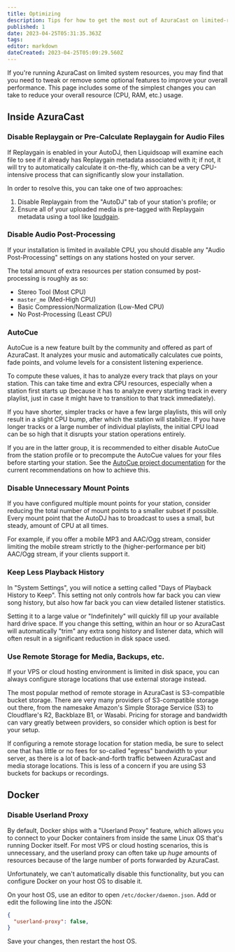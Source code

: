 ```yaml
---
title: Optimizing
description: Tips for how to get the most out of AzuraCast on limited-resource installations.
published: 1
date: 2023-04-25T05:31:35.363Z
tags: 
editor: markdown
dateCreated: 2023-04-25T05:09:29.560Z
---
```


If you're running AzuraCast on limited system resources, you may find that you need to tweak or remove some optional features to improve your overall performance. This page includes some of the simplest changes you can take to reduce your overall resource (CPU, RAM, etc.) usage.

## Inside AzuraCast

### Disable Replaygain or Pre-Calculate Replaygain for Audio Files

If Replaygain is enabled in your AutoDJ, then Liquidsoap will examine each file to see if it already has Replaygain metadata associated with it; if not, it will try to automatically calculate it on-the-fly, which can be a very CPU-intensive process that can significantly slow your installation.

In order to resolve this, you can take one of two approaches:
1) Disable Replaygain from the "AutoDJ" tab of your station's profile; or
2) Ensure all of your uploaded media is pre-tagged with Replaygain metadata using a tool like [loudgain](https://github.com/Moonbase59/loudgain).

### Disable Audio Post-Processing

If your installation is limited in available CPU, you should disable any "Audio Post-Processing" settings on any stations hosted on your server.

The total amount of extra resources per station consumed by post-processing is roughly as so:

 - Stereo Tool (Most CPU)
 - `master_me` (Med-High CPU)
 - Basic Compression/Normalization (Low-Med CPU)
 - No Post-Processing (Least CPU)

### AutoCue

AutoCue is a new feature built by the community and offered as part of AzuraCast. It analyzes your music and automatically calculates cue points, fade points, and volume levels for a consistent listening experience.

To compute these values, it has to analyze every track that plays on your station. This can take time and extra CPU resources, especially when a station first starts up (because it has to analyze every starting track in every playlist, just in case it might have to transition to that track immediately).

If you have shorter, simpler tracks or have a few large playlists, this will only result in a slight CPU bump, after which the station will stabilize. If you have longer tracks or a large number of individual playlists, the initial CPU load can be so high that it disrupts your station operations entirely.

If you are in the latter group, it is recommended to either disable AutoCue from the station profile or to precompute the AutoCue values for your files before starting your station. See the [AutoCue project documentation](https://github.com/Moonbase59/autocue/) for the current recommendations on how to achieve this.

### Disable Unnecessary Mount Points

If you have configured multiple mount points for your station, consider reducing the total number of mount points to a smaller subset if possible. Every mount point that the AutoDJ has to broadcast to uses a small, but steady, amount of CPU at all times.

For example, if you offer a mobile MP3 and AAC/Ogg stream, consider limiting the mobile stream strictly to the (higher-performance per bit) AAC/Ogg stream, if your clients support it.

### Keep Less Playback History

In "System Settings", you will notice a setting called "Days of Playback History to Keep". This setting not only controls how far back you can view song history, but also how far back you can view detailed listener statistics.

Setting it to a large value or "Indefinitely" will quickly fill up your available hard drive space. If you change this setting, within an hour or so AzuraCast will automatically "trim" any extra song history and listener data, which will often result in a significant reduction in disk space used.

### Use Remote Storage for Media, Backups, etc.

If your VPS or cloud hosting environment is limited in disk space, you can always configure storage locations that use external storage instead.

The most popular method of remote storage in AzuraCast is S3-compatible bucket storage. There are very many providers of S3-compatible storage out there, from the namesake Amazon's Simple Storage Service (S3) to Cloudflare's R2, Backblaze B1, or Wasabi. Pricing for storage and bandwidth can vary greatly between providers, so consider which option is best for your setup.

If configuring a remote storage location for station media, be sure to select one that has little or no fees for so-called "egress" bandwidth to your server, as there is a lot of back-and-forth traffic between AzuraCast and media storage locations. This is less of a concern if you are using S3 buckets for backups or recordings.

## Docker

### Disable Userland Proxy

By default, Docker ships with a "Userland Proxy" feature, which allows you to connect to your Docker containers from inside the same Linux OS that's running Docker itself. For most VPS or cloud hosting scenarios, this is unnecessary, and the userland proxy can often take up *huge* amounts of resources because of the large number of ports forwarded by AzuraCast.

Unfortunately, we can't automatically disable this functionality, but you can configure Docker on your host OS to disable it.

On your host OS, use an editor to open `/etc/docker/daemon.json`. Add or edit the following line into the JSON:

```json
{
  "userland-proxy": false,
}
```

Save your changes, then restart the host OS.
